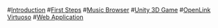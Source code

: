 #[Introduction](intro.md)
#[First Steps](firstSteps.md)
#[Music Browser](musicBrowser.md)
#[Unity 3D Game](simpleUnity.md)
#[OpenLink Virtuoso](virtuoso.md)
#[Web Application](webApp.md)